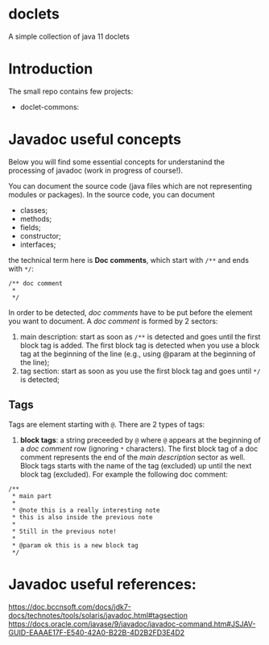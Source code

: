 # doclets
A simple collection of java 11 doclets

# Introduction

The small repo contains few projects:

- doclet-commons: 


# Javadoc useful concepts

Below you will find some essential concepts for understanind the processing of javadoc (work in progress of course!).

You can document the source code (java files which are not representing modules or packages).
In the source code, you can document
 - classes;
 - methods;
 - fields;
 - constructor;
 - interfaces;

the technical term here is **Doc comments**, which start with `/**` and ends with `*/`:

```
/** doc comment
 *
 */
```

In order to be detected, *doc comments* have to be put before the element you want to document. A *doc comment* is formed by 2 sectors:

 1. main description: start as soon as `/**` is detected and goes until the first block tag is added. The first block tag is detected when you use a block tag at the beginning of the line
 	(e.g., using @param at the beginning of the line);
 2. tag section: start as soon as you use the first block tag and goes until `*/` is detected;


## Tags

Tags are element starting with `@`. There are 2 types of tags:

1. **block tags**: a string preceeded by `@` where `@` appears at the beginning of a *doc comment* row (ignoring `*` characters). The first block tag of a doc comment represents the end of the *main description* sector as well. Block tags starts with the name of the tag (excluded) up until the next block tag (excluded). For example the following doc comment:

```
/**
 * main part
 *
 * @note this is a really interesting note
 * this is also inside the previous note
 *
 * Still in the previous note!
 *
 * @param ok this is a new block tag
 */
```

# Javadoc useful references:

https://doc.bccnsoft.com/docs/jdk7-docs/technotes/tools/solaris/javadoc.html#tagsection
https://docs.oracle.com/javase/9/javadoc/javadoc-command.htm#JSJAV-GUID-EAAAE17F-E540-42A0-B22B-4D2B2FD3E4D2